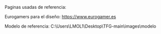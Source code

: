 <!-- # TFG -->
Paginas usadas de referencia:

Eurogamers para el diseño: https://www.eurogamer.es

Modelo de referencia: C:\Users\LMOL1\Desktop\TFG-main\images\modelo